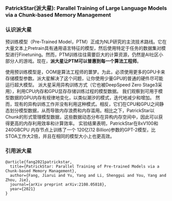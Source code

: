 ### PatrickStar(派大星): Parallel Training of Large Language Models via a Chunk-based Memory Management

### 认识派大星
预训练模型（Pre-Trained Model，PTM）正成为NLP研究的主流技术路线。它在大量文本上Pretrain具有通用语言特征的模型，然后使用特定于任务的数据集对模型进行Finetuning。然而，PTM训练往往需要巨大的计算资源，仍然是AI社区小部分人的游戏。现在，**派大星让PTM可以普惠到每一个算法工程师**。

使用预训练模型是，OOM是算法工程师的噩梦。为此，必须使用更多的GPU卡来存储模型参数。派大星解决了这个问题，让你使用少量GPU的普通的硬件尽可能运行超大模型。
派大星采用异构训练方式（它也被DeepSpeed Zero Stage3采用），利用CPU内存和GPU显存存储训练过程的模型数据。
我们观察到可用于模型数据的GPU内存有规律地变化，以类似潮汐的模式，迭代地减少和增加。
然而，现有的异构训练工作并没有利用这种模式。相反，它们在CPU和GPU之间静态划分模型数据，从而导致内存浪费和内存滥用。相比之下，PatrickStar以Chunk的形式管理模型数据，这些数据动态分布在异构内存空间中，因此可以获得更高的内存利用效率和计算效率。
实验结果表明，PatrickStar在8xV100和240GBCPU 内存节点上训练了一个 120亿(12 Billion)参数的GPT-2模型，比STOA工作大2倍，并且在相同的模型大小上也更高效。


### 引用派大星
```
@article{fang2021patrickstar,
  title={PatrickStar: Parallel Training of Pre-trained Models via a Chunk-based Memory Management},
  author={Fang, Jiarui and Yu, Yang and Li, Shenggui and You, Yang and Zhou, Jie},
  journal={arXiv preprint arXiv:2108.05818},
  year={2021}
}
```
